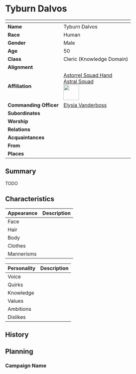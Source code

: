 # Tyburn Dalvos

| []() | |
| --- | --- |
| **Name** | Tyburn Dalvos |
| **Race** | Human |
| **Gender** | Male |
| **Age** | 50 |
| **Class** | Cleric (Knowledge Domain) |
| **Alignment** | |
| **Affiliation** | [Astorrel Squad Hand](../organisations/astorrel/ranks/astorrel-squad-hand.md)<br />[Astral Squad](../organisations/astorrel/squads/astral-squad.md)<br /><img src="../../images/ranks/astorrel-2-squad-hand.png" height="50" /> |
| **Commanding Officer** | [Elysia Vanderboss](elysia-vanderboss.md) |
| **Subordinates** | |
| **Worship** | |
| **Relations** | |
| **Acquaintances** | |
| **From** | |
| **Places** | |

## Summary

TODO

## Characteristics

| Appearance | Description |
| --- | --- |
| Face | |
| Hair | |
| Body | |
| Clothes | |
| Mannerisms | |

| Personality | Description |
| --- | --- |
| Voice | |
| Quirks | |
| Knowledge | |
| Values | |
| Ambitions | |
| Dislikes | |

## History

## Planning

### Campaign Name
